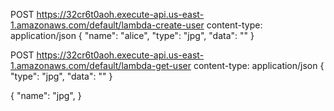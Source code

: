 
POST https://32cr6t0aoh.execute-api.us-east-1.amazonaws.com/default/lambda-create-user
content-type: application/json
{
  "name": "alice",
  "type": "jpg", 
  "data": ""
}

POST https://32cr6t0aoh.execute-api.us-east-1.amazonaws.com/default/lambda-get-user
content-type: application/json
{
  "type": "jpg", 
  "data": ""
}

{
  "name": "jpg", 
}

